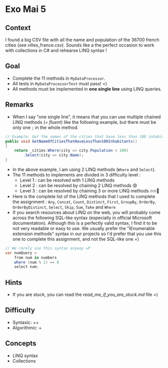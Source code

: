 ﻿# Exo Mai 5

## Context
I found a big CSV file with all the name and population of the 36700 french cities (see villes_france.csv).
Sounds like a the perfect occasion to work with collections in C# and rehearse LINQ syntax !

## Goal
- Complete the 11 methods in `MyDataProcessor`.
- All tests in `MyDataProcessorTest` must pass! =)
- All methods must be implemented in **one single line** using LINQ queries.

## Remarks
- When I say "one single line", it means that you can use multiple chained LINQ methods (_= fluent_) like the following example, but there must be only one `;` in the whole method.
```csharp
// Example: Get the names of the cities that have less than 100 inhabitants
public void GetNameOfCitiesThatHaveLessThan100Inhabitants()
{
    return _cities.Where(city => city.Population < 100)
        .Select(city => city.Name);
}
```
- In the above example, I am using 2 LINQ methods (`Where` and `Select`).
- The 11 methods to implements are divided in 3 difficulty level :
	- Level 1 : can be resolved with 1 LINQ methods
	- Level 2 : can be resolved by chaining 2 LINQ methods 😰
	- Level 3 : can be resolved by chaining 3 or more LINQ methods 🔥🔥🥵
- Here is the complete list of the LINQ methods that I used to complete the assignment : `Any`, `Concat`, `Count`, `Distinct`, `First`, `GroupBy`, `OrderBy`, `OrderByDistinct`, `Select`, `Skip`, `Sum`, `Take` and `Where`
- If you search resources about LINQ on the web, you will probably come across the following SQL-like syntax (especially in official Microsoft documentation). Although this is a perfectly valid syntax, I find it to be not very readable or easy to use. We usually prefer the "IEnumerable extension methods" syntax in our projects so I'd prefer that you use this one to complete this assignment, and not the SQL-like one =) 
```csharp
// We rarely use this syntax anyway =P
var numQuery =
    from num in numbers
    where (num % 2) == 0
    select num;
```

## Hints
- If you are stuck, you can read the _read_me_if_you_are_stuck.md_ file =)

## Difficulty
- Syntaxic: ++
- Algorithmic: +

## Concepts
- LINQ syntax
- Collections
